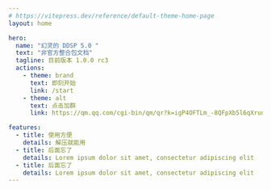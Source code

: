 ```yaml
---
# https://vitepress.dev/reference/default-theme-home-page
layout: home

hero:
  name: "幻灵的 DDSP 5.0 "
  text: "非官方整合包文档"
  tagline: 目前版本 1.0.0 rc3
  actions:
    - theme: brand
      text: 即刻开始
      link: /start  
    - theme: alt
      text: 点击加群
      link: https://qm.qq.com/cgi-bin/qm/qr?k=igP4OFTLm_-8QFpXb5l6qXrunFYJDMDt&jump_from=webapi&authKey=KlzIXtfCZmCm7mv+gFS7GXnUm+cL1DQ2OVoqaY8IOUxxREnIoAnIDHcJOHbQLTo0

features:
  - title: 使用方便
    details: 解压就能用
  - title: 后面忘了
    details: Lorem ipsum dolor sit amet, consectetur adipiscing elit
  - title: 后面忘了
    details: Lorem ipsum dolor sit amet, consectetur adipiscing elit
---
```


